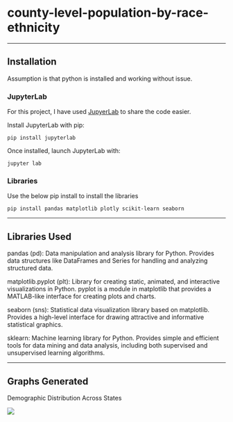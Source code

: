 # county-level-population-by-race-ethnicity
---
## Installation
Assumption is that python is installed and working without issue.
### JupyterLab
For this project, I have used [JupyerLab](https://jupyter.org/install) to share the code easier.

Install JupyterLab with pip:

```pip install jupyterlab```

Once installed, launch JupyterLab with:

```jupyter lab```

### Libraries
Use the below pip install to install the libraries

```pip install pandas matplotlib plotly scikit-learn seaborn```

---

## Libraries Used

pandas (pd):
Data manipulation and analysis library for Python.
Provides data structures like DataFrames and Series for handling and analyzing structured data.

matplotlib.pyplot (plt):
Library for creating static, animated, and interactive visualizations in Python.
pyplot is a module in matplotlib that provides a MATLAB-like interface for creating plots and charts.

seaborn (sns):
Statistical data visualization library based on matplotlib.
Provides a high-level interface for drawing attractive and informative statistical graphics.

sklearn:
Machine learning library for Python.
Provides simple and efficient tools for data mining and data analysis, including both supervised and unsupervised learning algorithms.

---

## Graphs Generated

Demographic Distribution Across States


![](demographic-distribution-across-states.png)


